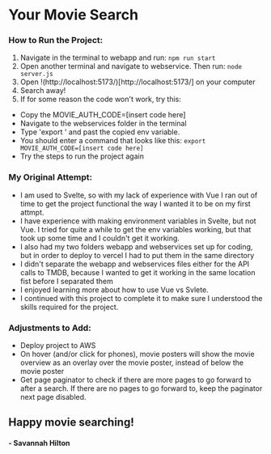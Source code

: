 # Your Movie Search

### How to Run the Project:

1. Navigate in the terminal to webapp and run:
   `npm run start`
2. Open another terminal and navigate to webservice. Then run:
   `node server.js`
3. Open !(http://localhost:5173/)[http://localhost:5173/] on your computer
4. Search away!
5. If for some reason the code won't work, try this:

- Copy the MOVIE_AUTH_CODE=[insert code here]
- Navigate to the webservices folder in the terminal
- Type 'export ' and past the copied env variable.
- You should enter a command that looks like this: `export MOVIE_AUTH_CODE=[insert code here]`
- Try the steps to run the project again

### My Original Attempt:

- I am used to Svelte, so with my lack of experience with Vue I ran out of time to get the project functional the way I wanted it to be on my first attmpt.
- I have experience with making environment variables in Svelte, but not Vue. I tried for quite a while to get the env variables working, but that took up some time and I couldn't get it working.
- I also had my two folders webapp and webservices set up for coding, but in order to deploy to vercel I had to put them in the same directory
- I didn't separate the webapp and webservices files either for the API calls to TMDB, because I wanted to get it working in the same location fist before I separated them
- I enjoyed learning more about how to use Vue vs Svlete.
- I continued with this project to complete it to make sure I understood the skills required for the project.

### Adjustments to Add:

- Deploy project to AWS
- On hover (and/or click for phones), movie posters will show the movie overview as an overlay over the movie poster, instead of below the movie poster
- Get page paginator to check if there are more pages to go forward to after a search. If there are no pages to go forward to, keep the paginator next page disabled.

## Happy movie searching!

#### - Savannah Hilton
